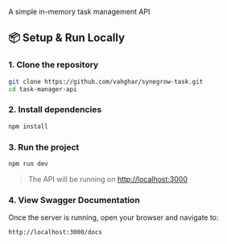 A simple in-memory task management API

## 📦 Setup & Run Locally

### 1. **Clone the repository**
```bash
git clone https://github.com/vahghar/synegrow-task.git
cd task-manager-api
```

### 2. **Install dependencies**
```bash
npm install
```

### 3. **Run the project**
```bash
npm run dev
```

> The API will be running on [http://localhost:3000](http://localhost:3000)

### 4. **View Swagger Documentation**
Once the server is running, open your browser and navigate to:

```
http://localhost:3000/docs
```
